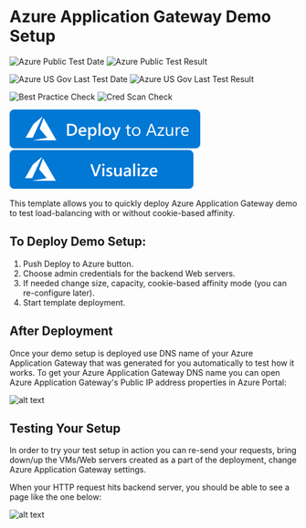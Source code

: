 # Azure Application Gateway Demo Setup

![Azure Public Test Date](https://azurequickstartsservice.blob.core.windows.net/badges/application-gateway-demo-setup/PublicLastTestDate.svg)
![Azure Public Test Result](https://azurequickstartsservice.blob.core.windows.net/badges/application-gateway-demo-setup/PublicDeployment.svg)

![Azure US Gov Last Test Date](https://azurequickstartsservice.blob.core.windows.net/badges/application-gateway-demo-setup/FairfaxLastTestDate.svg)
![Azure US Gov Last Test Result](https://azurequickstartsservice.blob.core.windows.net/badges/application-gateway-demo-setup/FairfaxDeployment.svg)

![Best Practice Check](https://azurequickstartsservice.blob.core.windows.net/badges/application-gateway-demo-setup/BestPracticeResult.svg)
![Cred Scan Check](https://azurequickstartsservice.blob.core.windows.net/badges/application-gateway-demo-setup/CredScanResult.svg)

[![Deploy To Azure](https://raw.githubusercontent.com/Azure/azure-quickstart-templates/master/1-CONTRIBUTION-GUIDE/images/deploytoazure.svg?sanitize=true)](https://portal.azure.com/#create/Microsoft.Template/uri/https%3A%2F%2Fraw.githubusercontent.com%2FAzure%2Fazure-quickstart-templates%2Fmaster%2Fapplication-gateway-demo-setup%2Fazuredeploy.json)
[![Visualize](https://raw.githubusercontent.com/Azure/azure-quickstart-templates/master/1-CONTRIBUTION-GUIDE/images/visualizebutton.svg?sanitize=true)](http://armviz.io/#/?load=https%3A%2F%2Fraw.githubusercontent.com%2FAzure%2Fazure-quickstart-templates%2Fmaster%2Fapplication-gateway-demo-setup%2Fazuredeploy.json)

This template allows you to quickly deploy Azure Application Gateway demo to
test load-balancing with or without cookie-based affinity.

## To Deploy Demo Setup:

1. Push Deploy to Azure button.
2. Choose admin credentials for the backend Web servers.
3. If needed change size, capacity, cookie-based affinity mode (you can
   re-configure later).
4. Start template deployment.

## After Deployment

Once your demo setup is deployed use DNS name of your Azure Application Gateway
that was generated for you automatically to test how it works. To get your Azure
Application Gateway DNS name you can open Azure Application Gateway's Public IP
address properties in Azure Portal:

![alt text](images/appgwdnsname.png "Demo Application Gateway FQDN in Azure Portal")

## Testing Your Setup

In order to try your test setup in action you can re-send your requests, bring
down/up the VMs/Web servers created as a part of the deployment, change Azure
Application Gateway settings.

When your HTTP request hits backend server, you should be able to see a page
like the one below:

![alt text](images/serverhit.png "Backend server response")
